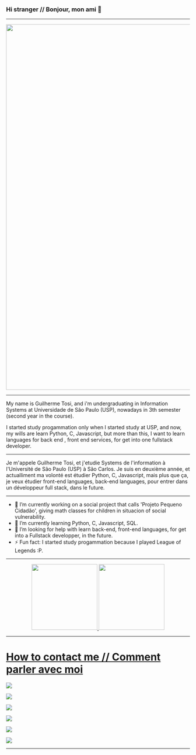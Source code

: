 ### Hi stranger  // Bonjour, mon ami 👋

-----------------------------------------------------------------------------------------------------------------------------------------------------------------------

<p align="center">
  <a href="https://github.com/pwdrc" target="_blank">
    <img src="https://svg-banners.vercel.app/api?type=typeWriter&text1=print(%22Welcome%20to%20my%20github,%20welcome to my little world%22)%20💻&width=1000&height=75" width="1000">
  </a>
</p>

-----------------------------------------------------------------------------------------------------------------------------------------------------------------------

   My name is Guilherme Tosi, and i'm undergraduating in Information Systems at Universidade de São Paulo (USP), nowadays in 3th semester (second year in the course).
 
  I started study progammation only when I started study at USP, and now, my wills are learn Python, C, Javascript, but more than this, I want to learn languages
  for back end , front end services, for get into one fullstack developer.
  
-----------------------------------------------------------------------------------------------------------------------------------------------------------------------
 
  Je m'appele Guilherme Tosi, et j'etudie Systems de l'information à l'Université de São Paulo (USP) à São Carlos. Je suis en deuxième année, et actualliment ma volonté est étudier Python, C, Javascript, mais plus que ça, je veux étudier front-end languages, back-end languages, pour entrer dans un développeur full stack, dans le future.
  
-----------------------------------------------------------------------------------------------------------------------------------------------------------------------

- 🔭 I’m currently working on a social project that calls 'Projeto Pequeno Cidadão', giving math classes for children in situacion of social vulnerability.
- 🌱 I’m currently learning Python, C, Javascript, SQL.
- 🤔 I’m looking for help with learn back-end, front-end languages, for get into a Fullstack developper, in the future.
- ⚡ Fun fact: I started study progammation because I played League of Legends :P.

-----------------------------------------------------------------------------------------------------------------------------------------------------------------------

<div align="center">
  <a href="https://github.com/Tosiapenas">
  <img height="180em" src="https://github-readme-stats.vercel.app/api?username=Tosiapenas&show_icons=true&theme=dracula&include_all_commits=true&count_private=true"/>
  <img height="180em" src="https://github-readme-stats.vercel.app/api/top-langs/?username=Tosiapenas&layout=compact&langs_count=7&theme=dracula"/>
</div>

-----------------------------------------------------------------------------------------------------------------------------------------------------------------------
   
 # How to contact me // Comment parler avec moi
 
 <a href="https://www.linkedin.com/in/guilherme-henrique-galdini-tosi-72865b202" target="_blank"><img src="https://img.shields.io/badge/-LinkedIn-%230077B5?style=for-the-badge&logo=linkedin&logoColor=white" target="_blank"></a> 
 
 <a href = "mailto:galdiniguilherme@usp.br"><img src="https://img.shields.io/badge/-Gmail-%23333?style=for-the-badge&logo=gmail&logoColor=white" target="_blank"></a>
 
 <a href="https://instagram.com/tosiapenas" target="_blank"><img src="https://img.shields.io/badge/-Instagram-%23E4405F?style=for-the-badge&logo=instagram&logoColor=white" target="_blank"></a>
 
 <a href="https://wa.me/5519996380863" target="_blanck"><img src="https://img.shields.io/badge/WhatsApp-25D366?style=for-the-badge&logo=whatsapp&logoColor=white" target="_blank"></a>
 
 <a href="https://www.facebook.com/guilherme.galdini.7/" target="_blank"><img src ="https://img.shields.io/badge/Facebook-1877F2?style=for-the-badge&logo=facebook&logoColor=white" target="_blank"></a>
 
 <a href="https://t.me/username2015199" target="_blank"><img src ="https://img.shields.io/badge/Telegram-2CA5E0?style=for-the-badge&logo=telegram&logoColor=white" target="_blank"></a>

-----------------------------------------------------------------------------------------------------------------------------------------------------------------------
 
 
